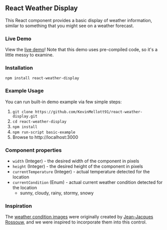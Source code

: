 ## React Weather Display
This React component provides a basic display of weather information, similar
to something that you might see on a weather forecast.

### Live Demo
View the [live demo](https://run.plnkr.co/plunks/c752wk/)! Note that this demo uses pre-compiled code, so it's a little messy to examine.

### Installation
```
npm install react-weather-display
```

### Example Usage
You can run built-in demo example via few simple steps:<br />
1. `git clone https://github.com/KevinMellott91/react-weather-display.git`<br />
2. `cd react-weather-display`<br />
3. `npm install`<br />
4. `npm run-script basic-example`<br />
5. Browse to http://localhost:3000

### Component properties
- `width` (Integer) - the desired width of the component in pixels
- `height` (Integer) - the desired height of the component in pixels
- `currentTemperature` (Integer) - actual temperature detected for the location
- `currentCondition` (Enum) - actual current weather condition detected for the location
  - sunny, cloudy, rainy, stormy, snowy

### Inspiration
The [weather condition images](http://jaan-jaak.deviantart.com/art/Weather-Icon-Set-331363831) were originally created by [Jean-Jacques Rossouw](http://jaan-jaak.deviantart.com/), and we were inspired to incorporate them into this control.
